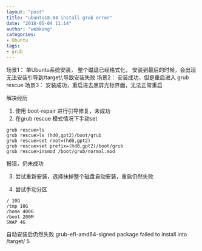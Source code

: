 ```yaml
---
layout: "post"
title: "ubuntu18.04 install grub error"
date: "2018-05-04 11:14"
author: "webkong"
categories:
- Ubuntu
tags:
- grub
---
```


场景1： 单Ubuntu系统安装， 整个磁盘已经格式化， 安装到最后的时候，会出现无法安装引导到/target/,导致安装失败
场景2： 安装成功，但是重启进入 grub rescue
场景3： 安装成功，重启进去黑屏光标界面，无法正常重启

<!-- more -->

解决经历

1. 使用 boot-repair 进行引导修复，未成功
2. 在grub rescue 模式情况下手动set

```
grub rescue>ls
grub rescue>ls (hd0,gpt2)/boot/grub
grub rescue>set root=(hd0,gpt2)
grub rescue>set prefix=(hd0,gpt2)/boot/grub
grub rescue>insmod /boot/grub/normal.mod
```
报错，仍未成功

3. 尝试重新安装，选择抹掉整个磁盘自动安装，重启仍然失败

4. 尝试手动分区

```
/ 10G
/tmp 10G
/home 400G
/boot 200M
SWAP 4G
```
自动安装后仍然失败
grub-efi-amd64-signed package failed to install into /target/
5.
